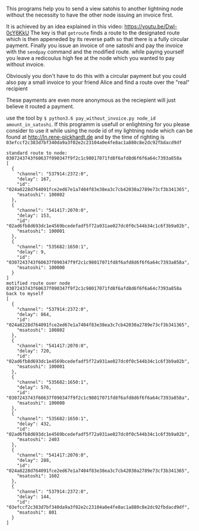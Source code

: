 This programs help you to send a view satohis to another lightning node without the necessity to
have the other node issuing an invoice first.

It is achieved by an idea explained in this video: https://youtu.be/Dwl-0cY6KkU
The key is that `getroute` finds a route to the designated route which is then appeneded by its
reverse path so that there is a fully circular payment. Finally you issue an invoice of one satoshi
and pay the invoice with the `sendpay` command and the modified route. while paying yourself you
leave a redicoulus high fee at the node which you wanted to pay without invoice.

Obviously you don't have to do this with a circular payment but you could also pay a small invoice
to your friend Alice and find a route over the "real" recipient

These payments are even more anonymous as the reciepient will just believe it routed a payment.

use the tool by `$ python3.6 pay_without_invoice.py node_id amount_in_satoshi`. If this programm is
usefull or enlightning for you please consider to use it while using the node id of my lightning
node which can be found at http://ln.rene-pickhardt.de and by the time of righting is
`03efccf2c383d7bf340da9a3f02e2c23104a0e4fe8ac1a880c8e2dc92fbdacd9df`


```
standard route to node:  0307243743f60637f090347f9f2c1c98017071fd8f6afd8d6f6f6a64c7393a858a
[
  {
    "channel": "537914:2372:0",
    "delay": 167,
    "id": "024a8228d764091fce2ed67e1a7404f83e38ea3c7cb42030a2789e73cf3b341365",
    "msatoshi": 100802
  },
  {
    "channel": "541417:2070:0",
    "delay": 153,
    "id": "02ad6fb8d693dc1e4569bcedefadf5f72a931ae027dc0f0c544b34c1c6f3b9a02b",
    "msatoshi": 100001
  },
  {
    "channel": "535682:1650:1",
    "delay": 9,
    "id": "0307243743f60637f090347f9f2c1c98017071fd8f6afd8d6f6f6a64c7393a858a",
    "msatoshi": 100000
  }
]
motified route over node 0307243743f60637f090347f9f2c1c98017071fd8f6afd8d6f6f6a64c7393a858a back to myself
[
  {
    "channel": "537914:2372:0",
    "delay": 864,
    "id": "024a8228d764091fce2ed67e1a7404f83e38ea3c7cb42030a2789e73cf3b341365",
    "msatoshi": 100802
  },
  {
    "channel": "541417:2070:0",
    "delay": 720,
    "id": "02ad6fb8d693dc1e4569bcedefadf5f72a931ae027dc0f0c544b34c1c6f3b9a02b",
    "msatoshi": 100001
  },
  {
    "channel": "535682:1650:1",
    "delay": 576,
    "id": "0307243743f60637f090347f9f2c1c98017071fd8f6afd8d6f6f6a64c7393a858a",
    "msatoshi": 100000
  },
  {
    "channel": "535682:1650:1",
    "delay": 432,
    "id": "02ad6fb8d693dc1e4569bcedefadf5f72a931ae027dc0f0c544b34c1c6f3b9a02b",
    "msatoshi": 2403
  },
  {
    "channel": "541417:2070:0",
    "delay": 288,
    "id": "024a8228d764091fce2ed67e1a7404f83e38ea3c7cb42030a2789e73cf3b341365",
    "msatoshi": 1602
  },
  {
    "channel": "537914:2372:0",
    "delay": 144,
    "id": "03efccf2c383d7bf340da9a3f02e2c23104a0e4fe8ac1a880c8e2dc92fbdacd9df",
    "msatoshi": 801
  }
]
```
